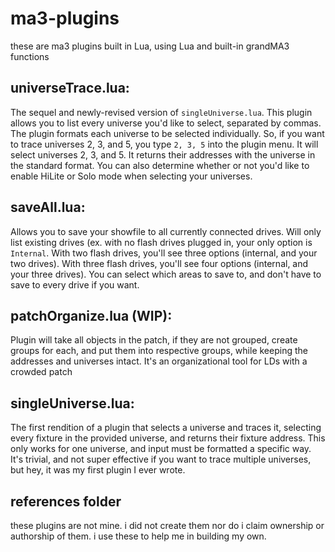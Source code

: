 # ma3-plugins
these are ma3 plugins built in Lua, using Lua and built-in grandMA3 functions




## universeTrace.lua:
The sequel and newly-revised version of `singleUniverse.lua`. This plugin allows you to list every universe you'd like to select, separated by commas. The plugin formats each universe to be selected individually. So, if you want to trace universes 2, 3, and 5, you type `2, 3, 5` into the plugin menu. It will select universes 2, 3, and 5. It returns their addresses with the universe in the standard format. You can also determine whether or not you'd like to enable HiLite or Solo mode when selecting your universes. 

## saveAll.lua:
Allows you to save your showfile to all currently connected drives. Will only list existing drives (ex. with no flash drives plugged in, your only option is `Internal`. With two flash drives, you'll see three options (internal, and your two drives). With three flash drives, you'll see four options (internal, and your three drives). You can select which areas to save to, and don't have to save to every drive if you want. 

## patchOrganize.lua (WIP): 
Plugin will take all objects in the patch, if they are not grouped, create groups for each, and put them into respective groups, while keeping the addresses and universes intact. It's an organizational tool for LDs with a crowded patch

## singleUniverse.lua:
The first rendition of a plugin that selects a universe and traces it, selecting every fixture in the provided universe, and returns their fixture address. This only works for one universe, and input must be formatted a specific way. It's trivial, and not super effective if you want to trace multiple universes, but hey, it was my first plugin I ever wrote. 

## references folder
these plugins are not mine. i did not create them nor do i claim ownership or authorship of them. i use these to help me in building my own. 
